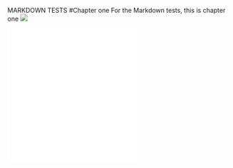 MARKDOWN TESTS
#Chapter one
For the Markdown tests, this is chapter one
![](http://some.server.com/link.png)

![](images/img1.txt)
![](/markdown/images/img2.txt)
